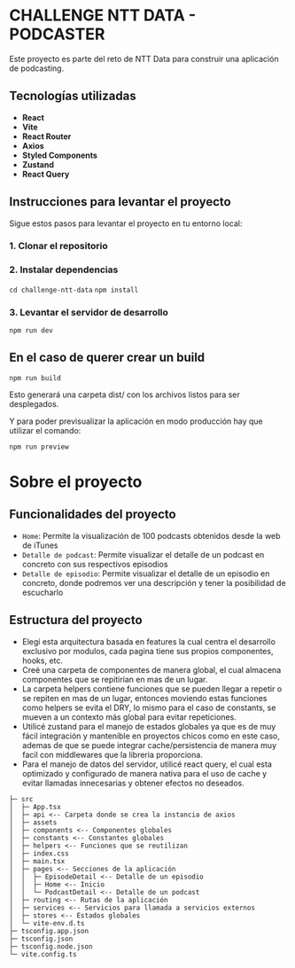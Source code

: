 # CHALLENGE NTT DATA - PODCASTER

Este proyecto es parte del reto de NTT Data para construir una aplicación de podcasting.

## Tecnologías utilizadas

- **React**
- **Vite**
- **React Router**
- **Axios**
- **Styled Components**
- **Zustand**
- **React Query**

## Instrucciones para levantar el proyecto

Sigue estos pasos para levantar el proyecto en tu entorno local:

### 1. Clonar el repositorio

### 2. Instalar dependencias

```cd challenge-ntt-data```
```npm install```

### 3. Levantar el servidor de desarrollo

```npm run dev```

## En el caso de querer crear un build

```npm run build```

Esto generará una carpeta dist/ con los archivos listos para ser desplegados.

Y para poder previsualizar la aplicación en modo producción hay que utilizar el comando:

```npm run preview```


# Sobre el proyecto

## Funcionalidades del proyecto

- `Home`: Permite la visualización de 100 podcasts obtenidos desde la web de iTunes
- `Detalle de podcast`: Permite visualizar el detalle de un podcast en concreto con sus respectivos episodios
- `Detalle de episodio`: Permite visualizar el detalle de un episodio en concreto, donde podremos ver una descripción y tener la posibilidad de escucharlo

## Estructura del proyecto

- Elegí esta arquitectura basada en features la cual centra el desarrollo exclusivo por modulos, cada pagina tiene sus propios componentes, hooks, etc.
- Creé una carpeta de componentes de manera global, el cual almacena componentes que se repitirían en mas de un lugar.
- La carpeta helpers contiene funciones que se pueden llegar a repetir o se repiten en mas de un lugar, entonces moviendo estas funciones como helpers se evita el DRY, lo mismo para el caso de constants, se mueven a un contexto más global para evitar repeticiones.
- Utilicé zustand para el manejo de estados globales ya que es de muy fácil integración y mantenible en proyectos chicos como en este caso, ademas de que se puede integrar cache/persistencia de manera muy facil con middlewares que la libreria proporciona.
- Para el manejo de datos del servidor, utilicé react query, el cual esta optimizado y configurado de manera nativa para el uso de cache y evitar llamadas innecesarias y obtener efectos no deseados.

```
├─ src
│  ├─ App.tsx
│  ├─ api <-- Carpeta donde se crea la instancia de axios
│  ├─ assets
│  ├─ components <-- Componentes globales
│  ├─ constants <-- Constantes globales
│  ├─ helpers <-- Funciones que se reutilizan
│  ├─ index.css
│  ├─ main.tsx
│  ├─ pages <-- Secciones de la aplicación
│  │  ├─ EpisodeDetail <-- Detalle de un episodio
│  │  ├─ Home <-- Inicio
│  │  └─ PodcastDetail <-- Detalle de un podcast
│  ├─ routing <-- Rutas de la aplicación
│  ├─ services <-- Servicios para llamada a servicios externos
│  ├─ stores <-- Estados globales
│  └─ vite-env.d.ts
├─ tsconfig.app.json
├─ tsconfig.json
├─ tsconfig.node.json
└─ vite.config.ts
```

